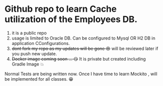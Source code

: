 # Github repo to learn Cache utilization of the Employees DB. 

1. it is a public repo
2. usage is limited to Oracle DB. Can be configured to Mysql OR H2 DB in application CConfigurations.
3. ~~dont fork my repo as my updates will be gone :angry:~~ will be reviewed later if you push new update.
4. ~~Docker image coming soon ... :smirk:~~ It is private but created including Gradle Image :boom:

Normal Tests are being written now.
Once I have time to learn Mockito , will be implemented for all classes. :grin:

